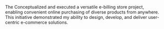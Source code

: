The Conceptualized and executed a versatile e-billing store project, enabling convenient online purchasing of diverse products from anywhere. 
This initiative demonstrated my ability to design, develop, and deliver user-centric e-commerce solutions.
